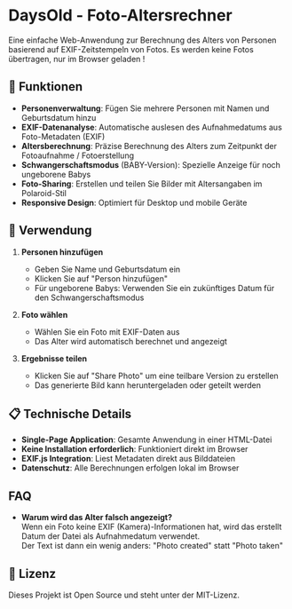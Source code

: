 # DaysOld - Foto-Altersrechner

Eine einfache Web-Anwendung zur Berechnung des Alters von Personen basierend auf EXIF-Zeitstempeln von Fotos.
Es werden keine Fotos übertragen, nur im Browser geladen !

## 🎯 Funktionen

- **Personenverwaltung**: Fügen Sie mehrere Personen mit Namen und Geburtsdatum hinzu
- **EXIF-Datenanalyse**: Automatische auslesen des Aufnahmedatums aus Foto-Metadaten (EXIF)
- **Altersberechnung**: Präzise Berechnung des Alters zum Zeitpunkt der Fotoaufnahme / Fotoerstellung
- **Schwangerschaftsmodus** (BABY-Version): Spezielle Anzeige für noch ungeborene Babys
- **Foto-Sharing**: Erstellen und teilen Sie Bilder mit Altersangaben im Polaroid-Stil
- **Responsive Design**: Optimiert für Desktop und mobile Geräte


## 🚀 Verwendung

1. **Personen hinzufügen**
   - Geben Sie Name und Geburtsdatum ein
   - Klicken Sie auf "Person hinzufügen"
   - Für ungeborene Babys: Verwenden Sie ein zukünftiges Datum für den Schwangerschaftsmodus

2. **Foto wählen**
   - Wählen Sie ein Foto mit EXIF-Daten aus
   - Das Alter wird automatisch berechnet und angezeigt

3. **Ergebnisse teilen**
   - Klicken Sie auf "Share Photo" um eine teilbare Version zu erstellen
   - Das generierte Bild kann heruntergeladen oder geteilt werden

## 📋 Technische Details

- **Single-Page Application**: Gesamte Anwendung in einer HTML-Datei
- **Keine Installation erforderlich**: Funktioniert direkt im Browser
- **EXIF.js Integration**: Liest Metadaten direkt aus Bilddateien
- **Datenschutz**: Alle Berechnungen erfolgen lokal im Browser

## FAQ
- **Warum wird das Alter falsch angezeigt?**\
    Wenn ein Foto keine EXIF (Kamera)-Informationen hat, wird das erstellt Datum der Datei als Aufnahmedatum verwendet.\
    Der Text ist dann ein wenig anders: "Photo created" statt "Photo taken"


## 📝 Lizenz

Dieses Projekt ist Open Source und steht unter der MIT-Lizenz.
